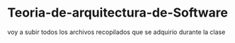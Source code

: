 # Teoria-de-arquitectura-de-Software
voy a subir todos los archivos recopilados que se adquirio durante la clase
